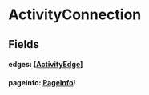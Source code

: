 # ActivityConnection

## Fields

#### edges: [[ActivityEdge](/api/graphql/objects/activity-edge.md)]

#### pageInfo: [PageInfo](/api/graphql/objects/page-info.md)!
